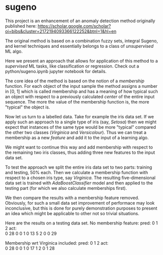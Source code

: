 # sugeno
This project is an enhancement of an anomaly detection method originally published here:
https://scholar.google.com/scholar?oi=bibs&cluster=2172194093366122252&btnI=1&hl=en

The original method is based on a combination fuzzy sets, integral Sugeno, and kernel techniques and essentially belongs to a class of _unsupervised_ ML algo.

Here we present an approach that allows for application of this method to a _supervised_ ML tasks, like classification or regression. Check out a python/sugeno.ipynb jupyter notebook for details.

The core idea of the method is based on the notion of a _membership_ function. For each object of the input sample the method assigns a number in [0, 1] which is called membership and has a meaning of how typical such an object with respect to a previously calculated _center_ of the entire input sequence. The more the value of the membership function is, the more "typical" the object is.

Now let us turn to a labelled data. Take for example the iris data set. If we apply such an approach to a single type of iris (say, _Setosa_) then we might expect that instances of the same type would be more "typical" compared the other two classes (_Virginica_ and _Versicolour_). Thus we can treat a membership as a new _feature_ and add it to the input of a learning algo.

We might want to continue this way and add membership with respect to the remaining two iris classes, thus adding three new features to the input data set.

To test the approach we split the entire iris data set to two parts: training and testing, 50% each. Then we calculate a membership function with respect to a chosen iris type, say _Virginica_. The resulting five-dimensional data set is trained with _AdaBoostClassifier_ model and then applied to the testing part (for which we also calculate memberships first). 

We then compare the results with a membership feature removed. Obviously, for such a small data set improvement of performace may look inconclusive, but this is done for purely demonstration purposes to present an idea which might be applicable to other not so trivial situations.

Here are the results on a testing data set.
No membership feature:
pred:	  0	  1	  2
act:			
0	      28	0	  0
1	      0	  13	5
2	      0	  0	  29

Membership wrt Virginica included:
pred:	  0	  1	  2
act:			
0	      28	0	  0
1	      0	  17	1
2	      0	  1	  28

